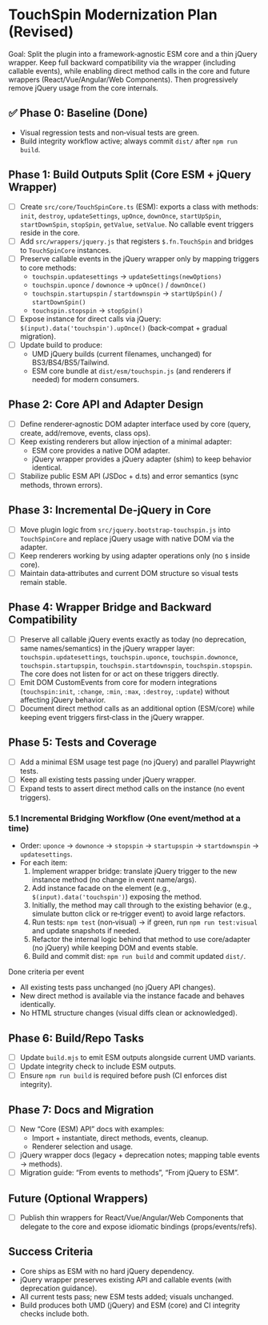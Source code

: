 # TouchSpin Modernization Plan (Revised)

Goal: Split the plugin into a framework‑agnostic ESM core and a thin jQuery wrapper. Keep full backward compatibility via the wrapper (including callable events), while enabling direct method calls in the core and future wrappers (React/Vue/Angular/Web Components). Then progressively remove jQuery usage from the core internals.

## ✅ Phase 0: Baseline (Done)
- Visual regression tests and non‑visual tests are green.
- Build integrity workflow active; always commit `dist/` after `npm run build`.

## Phase 1: Build Outputs Split (Core ESM + jQuery Wrapper)
- [ ] Create `src/core/TouchSpinCore.ts` (ESM): exports a class with methods: `init`, `destroy`, `updateSettings`, `upOnce`, `downOnce`, `startUpSpin`, `startDownSpin`, `stopSpin`, `getValue`, `setValue`. No callable event triggers reside in the core.
- [ ] Add `src/wrappers/jquery.js` that registers `$.fn.TouchSpin` and bridges to `TouchSpinCore` instances.
- [ ] Preserve callable events in the jQuery wrapper only by mapping triggers to core methods:
  - `touchspin.updatesettings` → `updateSettings(newOptions)`
  - `touchspin.uponce` / `downonce` → `upOnce()` / `downOnce()`
  - `touchspin.startupspin` / `startdownspin` → `startUpSpin()` / `startDownSpin()`
  - `touchspin.stopspin` → `stopSpin()`
- [ ] Expose instance for direct calls via jQuery: `$(input).data('touchspin').upOnce()` (back‑compat + gradual migration).
- [ ] Update build to produce:
  - UMD jQuery builds (current filenames, unchanged) for BS3/BS4/BS5/Tailwind.
  - ESM core bundle at `dist/esm/touchspin.js` (and renderers if needed) for modern consumers.

## Phase 2: Core API and Adapter Design
- [ ] Define renderer‑agnostic DOM adapter interface used by core (query, create, add/remove, events, class ops).
- [ ] Keep existing renderers but allow injection of a minimal adapter:
  - ESM core provides a native DOM adapter.
  - jQuery wrapper provides a jQuery adapter (shim) to keep behavior identical.
- [ ] Stabilize public ESM API (JSDoc + d.ts) and error semantics (sync methods, thrown errors).

## Phase 3: Incremental De‑jQuery in Core
- [ ] Move plugin logic from `src/jquery.bootstrap-touchspin.js` into `TouchSpinCore` and replace jQuery usage with native DOM via the adapter.
- [ ] Keep renderers working by using adapter operations only (no `$` inside core).
- [ ] Maintain data‑attributes and current DOM structure so visual tests remain stable.

## Phase 4: Wrapper Bridge and Backward Compatibility
- [ ] Preserve all callable jQuery events exactly as today (no deprecation, same names/semantics) in the jQuery wrapper layer: `touchspin.updatesettings`, `touchspin.uponce`, `touchspin.downonce`, `touchspin.startupspin`, `touchspin.startdownspin`, `touchspin.stopspin`. The core does not listen for or act on these triggers directly.
- [ ] Emit DOM CustomEvents from core for modern integrations (`touchspin:init`, `:change`, `:min`, `:max`, `:destroy`, `:update`) without affecting jQuery behavior.
- [ ] Document direct method calls as an additional option (ESM/core) while keeping event triggers first‑class in the jQuery wrapper.

## Phase 5: Tests and Coverage
- [ ] Add a minimal ESM usage test page (no jQuery) and parallel Playwright tests.
- [ ] Keep all existing tests passing under jQuery wrapper.
- [ ] Expand tests to assert direct method calls on the instance (no event triggers).

### 5.1 Incremental Bridging Workflow (One event/method at a time)
- Order: `uponce` → `downonce` → `stopspin` → `startupspin` → `startdownspin` → `updatesettings`.
- For each item:
  1) Implement wrapper bridge: translate jQuery trigger to the new instance method (no change in event name/args).
  2) Add instance facade on the element (e.g., `$(input).data('touchspin')`) exposing the method.
  3) Initially, the method may call through to the existing behavior (e.g., simulate button click or re‑trigger event) to avoid large refactors.
  4) Run tests: `npm test` (non‑visual) → if green, run `npm run test:visual` and update snapshots if needed.
  5) Refactor the internal logic behind that method to use core/adapter (no jQuery) while keeping DOM and events stable.
  6) Build and commit dist: `npm run build` and commit updated `dist/`.

Done criteria per event
- All existing tests pass unchanged (no jQuery API changes).
- New direct method is available via the instance facade and behaves identically.
- No HTML structure changes (visual diffs clean or acknowledged). 

## Phase 6: Build/Repo Tasks
- [ ] Update `build.mjs` to emit ESM outputs alongside current UMD variants.
- [ ] Update integrity check to include ESM outputs.
- [ ] Ensure `npm run build` is required before push (CI enforces dist integrity).

## Phase 7: Docs and Migration
- [ ] New “Core (ESM) API” docs with examples:
  - Import + instantiate, direct methods, events, cleanup.
  - Renderer selection and usage.
- [ ] jQuery wrapper docs (legacy + deprecation notes; mapping table events → methods).
- [ ] Migration guide: “From events to methods”, “From jQuery to ESM”.

## Future (Optional Wrappers)
- [ ] Publish thin wrappers for React/Vue/Angular/Web Components that delegate to the core and expose idiomatic bindings (props/events/refs).

## Success Criteria
- Core ships as ESM with no hard jQuery dependency.
- jQuery wrapper preserves existing API and callable events (with deprecation guidance).
- All current tests pass; new ESM tests added; visuals unchanged.
- Build produces both UMD (jQuery) and ESM (core) and CI integrity checks include both.
